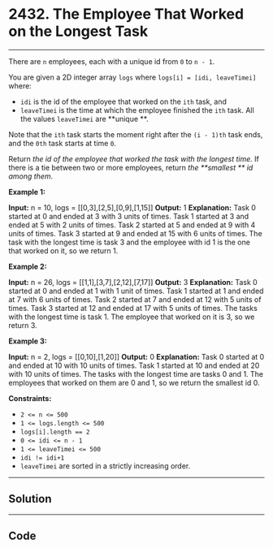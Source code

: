 # 2432. The Employee That Worked on the Longest Task

---

There are `n` employees, each with a unique id from `0` to `n - 1`.

You are given a 2D integer array `logs` where `logs[i] = [idi, leaveTimei]` where:

  * `idi` is the id of the employee that worked on the `ith` task, and
  * `leaveTimei` is the time at which the employee finished the `ith` task. All the values `leaveTimei` are **unique **.



Note that the `ith` task starts the moment right after the `(i - 1)th` task ends, and the `0th` task starts at time `0`.

Return _the id of the employee that worked the task with the longest time._ If there is a tie between two or more employees, return _the **smallest ** id among them_.

 

**Example 1:**


**Input:** n = 10, logs = [[0,3],[2,5],[0,9],[1,15]]
**Output:** 1
**Explanation:** 
Task 0 started at 0 and ended at 3 with 3 units of times.
Task 1 started at 3 and ended at 5 with 2 units of times.
Task 2 started at 5 and ended at 9 with 4 units of times.
Task 3 started at 9 and ended at 15 with 6 units of times.
The task with the longest time is task 3 and the employee with id 1 is the one that worked on it, so we return 1.


**Example 2:**


**Input:** n = 26, logs = [[1,1],[3,7],[2,12],[7,17]]
**Output:** 3
**Explanation:** 
Task 0 started at 0 and ended at 1 with 1 unit of times.
Task 1 started at 1 and ended at 7 with 6 units of times.
Task 2 started at 7 and ended at 12 with 5 units of times.
Task 3 started at 12 and ended at 17 with 5 units of times.
The tasks with the longest time is task 1. The employee that worked on it is 3, so we return 3.


**Example 3:**


**Input:** n = 2, logs = [[0,10],[1,20]]
**Output:** 0
**Explanation:** 
Task 0 started at 0 and ended at 10 with 10 units of times.
Task 1 started at 10 and ended at 20 with 10 units of times.
The tasks with the longest time are tasks 0 and 1. The employees that worked on them are 0 and 1, so we return the smallest id 0.


 

**Constraints:**

  * `2 <= n <= 500`
  * `1 <= logs.length <= 500`
  * `logs[i].length == 2`
  * `0 <= idi <= n - 1`
  * `1 <= leaveTimei <= 500`
  * `idi != idi+1`
  * `leaveTimei` are sorted in a strictly increasing order.

---

## Solution



---

## Code
```python


```